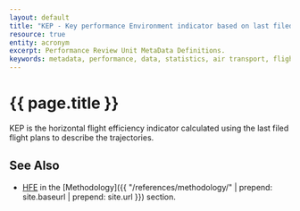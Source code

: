 ```yaml
---
layout: default
title: "KEP - Key performance Environment indicator based on last filed flight Plan"
resource: true
entity: acronym
excerpt: Performance Review Unit MetaData Definitions.
keywords: metadata, performance, data, statistics, air transport, flights, europe, safety
---
```

# {{ page.title }}

KEP is the horizontal flight efficiency indicator calculated using
the last filed flight plans to describe the trajectories.

## See Also

* [HFE][hfe] in the [Methodology]({{ "/references/methodology/" | prepend: site.baseurl | prepend: site.url }}) section.

[hfe]: <{{ "references/methodology/horizontal_flight_efficiency_pi.html" | prepend: site.baseurl | prepend: site.url }}> "HFE methodology"


